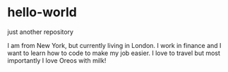# hello-world
just another repository

I am from New York, but currently living in London. I work in finance and I want to learn how to code to make my job easier.
I love to travel but most importantly I love Oreos with milk!

